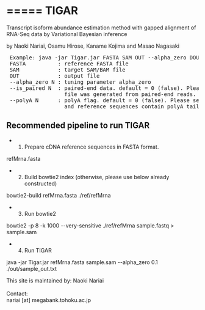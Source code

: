 =====
TIGAR
=====

Transcript isoform abundance estimation method with gapped alignment of RNA-Seq data by Variational Bayesian inference

by Naoki Nariai, Osamu Hirose, Kaname Kojima and Masao Nagasaki

<pre>
 Example: java -jar Tigar.jar FASTA SAM OUT --alpha_zero DOUBLE --is_paired INT --polyA INT
 FASTA          : reference FASTA file
 SAM            : target SAM/BAM file
 OUT            : output file
 --alpha_zero N : tuning parameter alpha_zero
 --is_paired N  : paired-end data. default = 0 (false). Please set 1, if sam
                  file was generated from paired-end reads.
 --polyA N      : polyA flag. default = 0 (false). Please set 1 if both read
                  and reference sequences contain polyA tails.
</pre>

## Recommended pipeline to run TIGAR

- 1. Prepare cDNA reference sequences in FASTA format.
 
refMrna.fasta

- 2. Build bowtie2 index (otherwise, please use below already constructed)

bowtie2-build refMrna.fasta ./ref/refMrna

- 3. Run bowtie2

bowtie2 -p 8 -k 1000 --very-sensitive ./ref/refMrna sample.fastq > sample.sam

- 4. Run TIGAR

java -jar Tigar.jar  refMrna.fasta  sample.sam --alpha_zero 0.1 ./out/sample_out.txt







This site is maintained by:
Naoki Nariai<br>
<br>
Contact:<br>
nariai [at] megabank.tohoku.ac.jp

